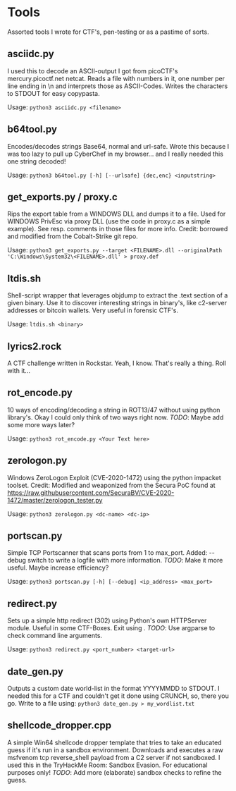 # Tools
Assorted tools I wrote for CTF's, pen-testing or as a pastime of sorts.


## asciidc.py
I used this to decode an ASCII-output I got from picoCTF's mercury.picoctf.net
netcat. Reads a file with numbers in it, one number per line ending in \n and interprets those as
ASCII-Codes. Writes the characters to STDOUT for easy copypasta.

Usage:
`python3 asciidc.py <filename>`


## b64tool.py
Encodes/decodes strings Base64, normal and url-safe. Wrote this because I was too lazy to pull up
CyberChef in my browser... and I really needed this one string decoded!

Usage:
`python3 b64tool.py [-h] [--urlsafe] {dec,enc} <inputstring>`


## get_exports.py / proxy.c
Rips the export table from a WINDOWS DLL and dumps it to a file. Used for WINDOWS PrivEsc via
proxy DLL (use the code in proxy.c as a simple example). See resp. comments in those files for more info.
Credit: borrowed and modified from the Cobalt-Strike git repo.

Usage:
`python3 get_exports.py --target <FILENAME>.dll --originalPath 'C:\Windows\System32\<FILENAME>.dll' > proxy.def`


## ltdis.sh
Shell-script wrapper that leverages objdump to extract the .text section of a given binary. Use it to discover
interesting strings in binary's, like c2-server addresses or bitcoin wallets. Very useful in forensic CTF's.

Usage:
`ltdis.sh <binary>`


## lyrics2.rock
A CTF challenge written in Rockstar. Yeah, I know. That's really a thing. Roll with it...


## rot_encode.py
10 ways of encoding/decoding a string in ROT13/47 without using python library's. Okay I could only think of two
ways right now. *TODO*: Maybe add some more ways later?

Usage:
`python3 rot_encode.py <Your Text here>`


## zerologon.py
Windows ZeroLogon Exploit (CVE-2020-1472) using the python impacket toolset.
Credit: Modified and weaponized from the Secura PoC found at
https://raw.githubusercontent.com/SecuraBV/CVE-2020-1472/master/zerologon_tester.py

Usage:
`python3 zerologon.py <dc-name> <dc-ip>`


## portscan.py
Simple TCP Portscanner that scans ports from 1 to max_port. 
Added: --debug switch to write a logfile with more information.
*TODO*: Make it more useful. Maybe increase efficiency?

Usage:
`python3 portscan.py [-h] [--debug] <ip_address> <max_port>`


## redirect.py
Sets up a simple http redirect (302) using Python's own HTTPServer module.
Useful in some CTF-Boxes. Exit using <CTRL><C>. *TODO*: Use argparse to check command line arguments.

Usage:
`python3 redirect.py <port_number> <target-url>`


## date_gen.py
Outputs a custom date world-list in the format YYYYMMDD to STDOUT. I needed this for a CTF and couldn't
get it done using CRUNCH, so, there you go. Write to a file using:
`python3 date_gen.py > my_wordlist.txt`


## shellcode_dropper.cpp
A simple Win64 shellcode dropper template that tries to take an educated guess if it's run in a sandbox environment.
Downloads and executes a raw msfvenom tcp reverse_shell payload from a C2 server if not sandboxed. I used this in the TryHackMe
Room: Sandbox Evasion. For educational purposes only!
*TODO*: Add more (elaborate) sandbox checks to refine the guess.
